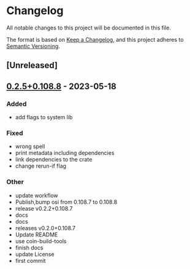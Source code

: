 # Changelog
All notable changes to this project will be documented in this file.

The format is based on [Keep a Changelog](https://keepachangelog.com/en/1.0.0/),
and this project adheres to [Semantic Versioning](https://semver.org/spec/v2.0.0.html).

## [Unreleased]

## [0.2.5+0.108.8](https://github.com/Maroon502/osi-src/compare/v0.2.4+0.108.8...v0.2.5+0.108.8) - 2023-05-18

### Added
- add flags to system lib

### Fixed
- wrong spell
- print metadata including dependencies
- link dependencies to the crate
- change rerun-if flag

### Other
- update workflow
- Publish,bump osi from 0.108.7 to 0.108.8
- release v0.2.2+0.108.7
- docs
- docs
- releases v0.2.0+0.108.7
- Update README
- use coin-build-tools
- finish docs
- update License
- first commit
